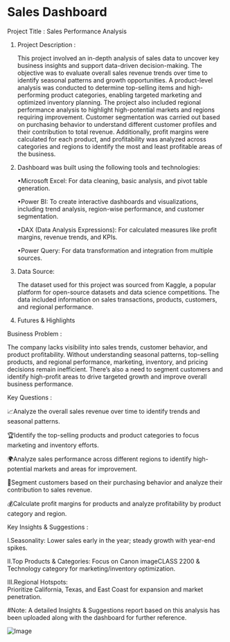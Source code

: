 # Sales Dashboard


Project Title : Sales Performance Analysis

1. Project Description : 

   This project involved an in-depth analysis of sales data to uncover key business insights and support data-driven decision-making. The objective was to evaluate overall sales revenue trends over time to
   identify seasonal patterns and growth opportunities. A product-level analysis was conducted to determine top-selling items and high-performing product categories, enabling targeted marketing and optimized
   inventory planning.
   The project also included regional performance analysis to highlight high-potential markets and regions requiring improvement. Customer segmentation was carried out based on purchasing behavior to understand
   different customer profiles and their contribution to total revenue. Additionally, profit margins were calculated for each product, and profitability was analyzed across categories and regions to identify the
   most and least profitable areas of the business.

3. Dashboard was built using the following tools and technologies:


   •Microsoft Excel: For data cleaning, basic analysis, and pivot table generation.

   •Power BI: To create interactive dashboards and visualizations, including trend analysis, region-wise performance, and customer segmentation.

   •DAX (Data Analysis Expressions): For calculated measures like profit margins, revenue trends, and KPIs.

   •Power Query: For data transformation and integration from multiple sources.

5. Data Source:

   The dataset used for this project was sourced from Kaggle, a popular platform for open-source datasets and data science competitions. The data included information on sales transactions, products, customers,
   and regional performance.

6. Futures & Highlights

Business Problem :

The company lacks visibility into sales trends, customer behavior, and product profitability. Without understanding seasonal patterns, top-selling products, and regional performance, marketing, inventory, and     pricing decisions remain inefficient. There’s also a need to segment customers and identify high-profit areas to drive targeted growth and improve overall business performance.

Key Questions :

📈Analyze the overall sales revenue over time to identify trends and seasonal patterns.

🏆Identify the top-selling products and product categories to focus marketing and inventory efforts.

🌍Analyze sales performance across different regions to identify high-potential markets and areas for improvement.

👥Segment customers based on their purchasing behavior and analyze their contribution to sales revenue.

💰Calculate profit margins for products and analyze profitability by product category and region.

Key Insights & Suggestions :

   Ⅰ.Seasonality:
   Lower sales early in the year; steady growth with year-end spikes.

   Ⅱ.Top Products & Categories:
   Focus on Canon imageCLASS 2200 & Technology category for marketing/inventory optimization.

   Ⅲ.Regional Hotspots:  
   Prioritize California, Texas, and East Coast for expansion and market penetration.

#Note: A detailed Insights & Suggestions report based on this analysis has been uploaded along with the dashboard for further reference.




![Image](https://github.com/user-attachments/assets/be96936c-696e-48d8-ae27-4d2968db0a93)


